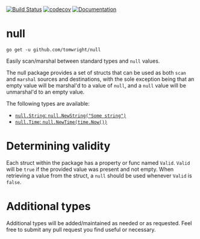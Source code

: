 [![Build Status](https://travis-ci.org/TomWright/null.svg?branch=master)](https://travis-ci.org/TomWright/null)
[![codecov](https://codecov.io/gh/TomWright/null/branch/master/graph/badge.svg)](https://codecov.io/gh/TomWright/null)
[![Documentation](https://godoc.org/github.com/TomWright/null?status.svg)](https://godoc.org/github.com/TomWright/null)

# null

```
go get -u github.com/tomwright/null
```

Easily scan/marshal between standard types and `null` values.

The null package provides a set of structs that can be used as both `scan` and `marshal` sources and destinations, with the sole exception being that an empty value will be marshal'd to a value of `null`, and a `null` value will be unmarshal'd to an empty value.

The following types are available:

- [`null.String`: `null.NewString("Some string")`](https://godoc.org/github.com/TomWright/null#String)
- [`null.Time`: `null.NewTime(time.Now())`](https://godoc.org/github.com/TomWright/null#Time)

# Determining validity

Each struct within the package has a property or func named `Valid`. `Valid` will be `true` if the provided value was present and not empty.
When retrieving a value from the struct, a `null` should be used whenever `Valid` is `false`.

# Additional types

Additional types will be added/maintained as needed or as requested. Feel free to submit any pull request you find useful or necessary.
